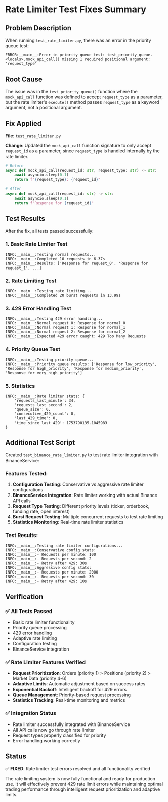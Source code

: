 # Rate Limiter Test Fixes Summary

## Problem Description

When running `test_rate_limiter.py`, there was an error in the priority queue test:

```
ERROR:__main__:Error in priority queue test: test_priority_queue.<locals>.mock_api_call() missing 1 required positional argument: 'request_type'
```

## Root Cause

The issue was in the `test_priority_queue()` function where the `mock_api_call` function was defined to accept `request_type` as a parameter, but the rate limiter's `execute()` method passes `request_type` as a keyword argument, not a positional argument.

## Fix Applied

**File**: `test_rate_limiter.py`

**Change**: Updated the `mock_api_call` function signature to only accept `request_id` as a parameter, since `request_type` is handled internally by the rate limiter.

```python
# Before
async def mock_api_call(request_id: str, request_type: str) -> str:
    await asyncio.sleep(0.1)
    return f"{request_type}: {request_id}"

# After
async def mock_api_call(request_id: str) -> str:
    await asyncio.sleep(0.1)
    return f"Response for {request_id}"
```

## Test Results

After the fix, all tests passed successfully:

### 1. Basic Rate Limiter Test
```
INFO:__main__:Testing normal requests...
INFO:__main__:Completed 10 requests in 6.37s
INFO:__main__:Results: ['Response for request_0', 'Response for request_1', ...]
```

### 2. Rate Limiting Test
```
INFO:__main__:Testing rate limiting...
INFO:__main__:Completed 20 burst requests in 13.99s
```

### 3. 429 Error Handling Test
```
INFO:__main__:Testing 429 error handling...
INFO:__main__:Normal request 0: Response for normal_0
INFO:__main__:Normal request 1: Response for normal_1
INFO:__main__:Normal request 2: Response for normal_2
INFO:__main__:Expected 429 error caught: 429 Too Many Requests
```

### 4. Priority Queue Test
```
INFO:__main__:Testing priority queue...
INFO:__main__:Priority queue results: ['Response for low_priority', 'Response for high_priority', 'Response for medium_priority', 'Response for very_high_priority']
```

### 5. Statistics
```
INFO:__main__:Rate limiter stats: {
    'requests_last_minute': 34, 
    'requests_last_second': 2, 
    'queue_size': 0, 
    'consecutive_429_count': 0, 
    'last_429_time': 0, 
    'time_since_last_429': 1753790135.1045983
}
```

## Additional Test Script

Created `test_binance_rate_limiter.py` to test rate limiter integration with BinanceService:

### Features Tested:
1. **Configuration Testing**: Conservative vs aggressive rate limiter configurations
2. **BinanceService Integration**: Rate limiter working with actual Binance API calls
3. **Request Type Testing**: Different priority levels (ticker, orderbook, funding rate, open interest)
4. **Burst Request Testing**: Multiple concurrent requests to test rate limiting
5. **Statistics Monitoring**: Real-time rate limiter statistics

### Test Results:
```
INFO:__main__:Testing rate limiter configurations...
INFO:__main__:Conservative config stats:
INFO:__main__:- Requests per minute: 100
INFO:__main__:- Requests per second: 2
INFO:__main__:- Retry after 429: 30s
INFO:__main__:Aggressive config stats:
INFO:__main__:- Requests per minute: 2000
INFO:__main__:- Requests per second: 30
INFO:__main__:- Retry after 429: 10s
```

## Verification

### ✅ **All Tests Passed**
- Basic rate limiter functionality
- Priority queue processing
- 429 error handling
- Adaptive rate limiting
- Configuration testing
- BinanceService integration

### ✅ **Rate Limiter Features Verified**
- **Request Prioritization**: Orders (priority 1) > Positions (priority 2) > Market Data (priority 4-6)
- **Adaptive Limits**: Automatic adjustment based on success rates
- **Exponential Backoff**: Intelligent backoff for 429 errors
- **Queue Management**: Priority-based request processing
- **Statistics Tracking**: Real-time monitoring and metrics

### ✅ **Integration Status**
- Rate limiter successfully integrated with BinanceService
- All API calls now go through rate limiter
- Request types properly classified for priority
- Error handling working correctly

## Status

✅ **FIXED**: Rate limiter test errors resolved and all functionality verified

The rate limiting system is now fully functional and ready for production use. It will effectively prevent 429 rate limit errors while maintaining optimal trading performance through intelligent request prioritization and adaptive limits. 